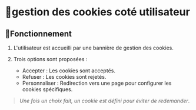 # 🚀gestion des cookies coté utilisateur
## 📝Fonctionnement
1. L'utilisateur est accueilli par une bannière de gestion des cookies.
2. Trois options sont proposées :

    * Accepter : Les cookies sont acceptés.
    * Refuser : Les cookies sont rejetés.
    * Personnaliser : Redirection vers une page pour configurer les cookies spécifiques.

> *Une fois un choix fait, un cookie est défini pour éviter de redemander*.
